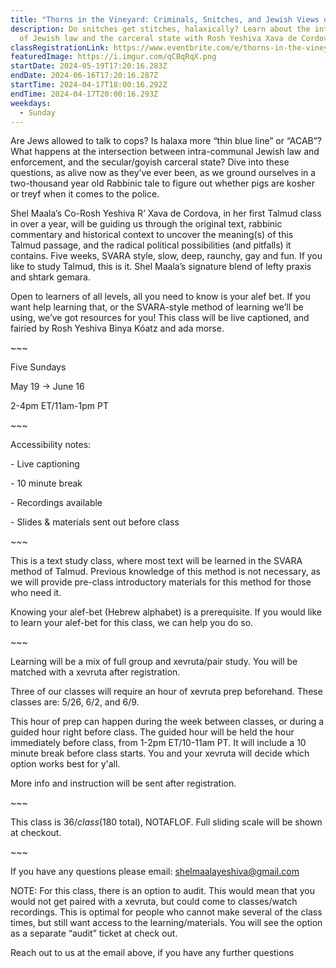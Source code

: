 ```yaml
---
title: "Thorns in the Vineyard: Criminals, Snitches, and Jewish Views on the Law"
description: Do snitches get stitches, halaxically? Learn about the intersection
  of Jewish law and the carceral state with Rosh Yeshiva Xava de Cordova!
classRegistrationLink: https://www.eventbrite.com/e/thorns-in-the-vineyard-criminals-snitches-and-jewish-views-on-the-law-tickets-860369587597?aff=oddtdtcreator
featuredImage: https://i.imgur.com/qCBqRqX.png
startDate: 2024-05-19T17:20:16.283Z
endDate: 2024-06-16T17:20:16.287Z
startTime: 2024-04-17T18:00:16.292Z
endTime: 2024-04-17T20:00:16.293Z
weekdays:
  - Sunday
---
```

<!--StartFragment-->

Are Jews allowed to talk to cops? Is halaxa more “thin blue line” or “ACAB”? What happens at the intersection between intra-communal Jewish law and enforcement, and the secular/goyish carceral state? Dive into these questions, as alive now as they’ve ever been, as we ground ourselves in a two-thousand year old Rabbinic tale to figure out whether pigs are kosher or treyf when it comes to the police.

Shel Maala’s Co-Rosh Yeshiva R’ Xava de Cordova, in her first Talmud class in over a year, will be guiding us through the original text, rabbinic commentary and historical context to uncover the meaning(s) of this Talmud passage, and the radical political possibilities (and pitfalls) it contains. Five weeks, SVARA style, slow, deep, raunchy, gay and fun. If you like to study Talmud, this is it. Shel Maala’s signature blend of lefty praxis and shtark gemara. 

Open to learners of all levels, all you need to know is your alef bet. If you want help learning that, or the SVARA-style method of learning we’ll be using, we’ve got resources for you! This class will be live captioned, and fairied by Rosh Yeshiva Binya Kóatz and ada morse.

\~﻿\~~

Five Sundays

May 19 -> June 16

2-4pm ET/11am-1pm PT

\~\~~

Accessibility notes:

\- Live captioning

\- 10 minute break

\- Recordings available

\- Slides & materials sent out before class

\~﻿\~~

T﻿his is a text study class, where most text will be learned in the SVARA method of Talmud. Previous knowledge of this method is not necessary, as we will provide pre-class introductory materials for this method for those who need it.

Knowing your alef-bet (Hebrew alphabet) is a prerequisite. If you would like to learn your alef-bet for this class, we can help you do so.

\~﻿\~~

Learning will be a mix of full group and xevruta/pair study. You will be matched with a xevruta after registration.

Three of our classes will require an hour of xevruta prep beforehand. These classes are: 5/26, 6/2, and 6/9.

This hour of prep can happen during the week between classes, or during a guided hour right before class. The guided hour will be held the hour immediately before class, from 1-2pm ET/10-11am PT. It will include a 10 minute break before class starts. You and your xevruta will decide which option works best for y'all.

More info and instruction will be sent after registration.

\~﻿\~~

T﻿his class is $36/class ($180 total), NOTAFLOF. Full sliding scale will be shown at checkout.

\~﻿\~~

I﻿f you have any questions please email: shelmaalayeshiva@gmail.com

N﻿OTE: For this class, there is an option to audit. This would mean that you would not get paired with a xevruta, but could come to classes/watch recordings. This is optimal for people who cannot make several of the class times, but still want access to the learning/materials. You will see the option as a separate “audit” ticket at check out.

Reach out to us at the email above, if you have any further questions

<!--EndFragment-->